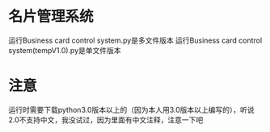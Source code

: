 # 名片管理系统
运行Business card control system.py是多文件版本
运行Business card control system(tempV1.0).py是单文件版本
# 注意
运行时需要下载python3.0版本以上的（因为本人用3.0版本以上编写的），听说2.0不支持中文，我没试过，因为里面有中文注释，注意一下吧